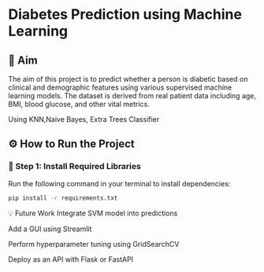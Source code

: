 # Diabetes Prediction using Machine Learning

## 📌 Aim
The aim of this project is to predict whether a person is diabetic based on clinical and demographic features using various supervised machine learning models. The dataset is derived from real patient data including age, BMI, blood glucose, and other vital metrics.

Using KNN,Naive Bayes, Extra Trees Classifier
## ⚙️ How to Run the Project

### 🧪 Step 1: Install Required Libraries

Run the following command in your terminal to install dependencies:

```bash
pip install -r requirements.txt


```

💡 Future Work
Integrate SVM model into predictions

Add a GUI using Streamlit

Perform hyperparameter tuning using GridSearchCV

Deploy as an API with Flask or FastAPI

